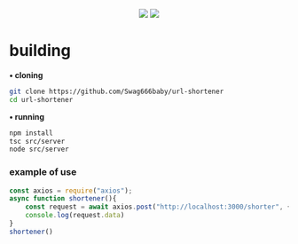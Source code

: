 <p align="center">
 <img src="https://raw.githubusercontent.com/MicaelliMedeiros/micaellimedeiros/master/image/computer-illustration.png"/>

<img src="https://img.shields.io/badge/TypeScript-black?style=for-the-badge&logo=typescript&logoColor=white"/>
</p>

# building 
**• cloning**
```bash
git clone https://github.com/Swag666baby/url-shortener
cd url-shortener 
```

**• running**
```bash
npm install
tsc src/server
node src/server
```


### example of use 
```javascript 
const axios = require("axios");
async function shortener(){
    const request = await axios.post("http://localhost:3000/shorter", {"url": "xnxx.com"})
    console.log(request.data)
}
shortener()

```
